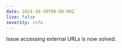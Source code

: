 ```yaml
---
date: 2024-10-30T00:00:00Z
live: false
severity: info
---
```


Issue accessing external URLs is now solved.
